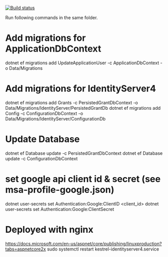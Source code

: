 ﻿[![Build status](https://techpro.visualstudio.com/DynTech.IdentityServer/_apis/build/status/idsrv4_to_docker)](https://techpro.visualstudio.com/DynTech.IdentityServer/_build/latest?definitionId=1)

Run following commands in the same folder.

# Add migrations for ApplicationDbContext
dotnet ef migrations add UpdateApplicationUser -c ApplicationDbContext -o Data/Migrations

# Add migrations for IdentityServer4
dotnet ef migrations add Grants -c PersistedGrantDbContext -o Data/Migrations/IdentityServer/PersistedGrantDb
dotnet ef migrations add Config -c ConfigurationDbContext -o Data/Migrations/IdentityServer/ConfigurationDb

# Update Database
dotnet ef Database update -c PersistedGrantDbContext
dotnet ef Database update -c ConfigurationDbContext


# set google api client id & secret (see msa-profile-google.json)
dotnet user-secrets set Authentication:Google:ClientID <client_id>
dotnet user-secrets set Authentication:Google:ClientSecret <client-secret>

# Deployed with nginx
https://docs.microsoft.com/en-us/aspnet/core/publishing/linuxproduction?tabs=aspnetcore2x
sudo systemctl restart kestrel-identityserver4.service